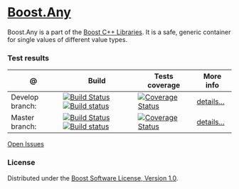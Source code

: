# [Boost.Any](http://boost.org/libs/any)
Boost.Any is a part of the [Boost C++ Libraries](http://github.com/boostorg). It is a safe, generic container for single values of different value types.

### Test results

@               | Build         | Tests coverage | More info
----------------|-------------- | -------------- |-----------
Develop branch: | [![Build Status](https://travis-ci.org/boostorg/any.svg?branch=develop)](https://travis-ci.org/boostorg/any) [![Build status](https://ci.appveyor.com/api/projects/status/dmugl75nfhjnx7ot/branch/develop?svg=true)](https://ci.appveyor.com/project/boostorg/any/branch/develop) | [![Coverage Status](https://coveralls.io/repos/boostorg/any/badge.png?branch=develop)](https://coveralls.io/r/boostorg/any?branch=develop) | [details...](http://www.boost.org/development/tests/develop/developer/any.html)
Master branch:  | [![Build Status](https://travis-ci.org/boostorg/any.svg?branch=master)](https://travis-ci.org/boostorg/any) [![Build status](https://ci.appveyor.com/api/projects/status/dmugl75nfhjnx7ot/branch/master?svg=true)](https://ci.appveyor.com/project/boostorg/any/branch/master) | [![Coverage Status](https://coveralls.io/repos/boostorg/any/badge.png?branch=master)](https://coveralls.io/r/boostorg/any?branch=master) | [details...](http://www.boost.org/development/tests/master/developer/any.html)


[Open Issues](https://svn.boost.org/trac/boost/query?status=!closed&component=any)

### License

Distributed under the [Boost Software License, Version 1.0](http://boost.org/LICENSE_1_0.txt).
